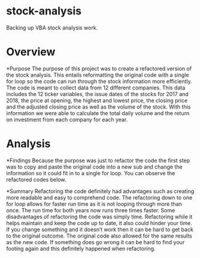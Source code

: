 # stock-analysis
Backing up VBA stock analysis work.

# Overview
*Purpose
The purpose of this project was to create a refactored version of the stock analysis. This entails reformatting the original code with a single for loop so the code can run through the stock information more efficiently. The code is meant to collect data from 12 different companies. This data includes the 12 ticker variables, the issue dates of the stocks for 2017 and 2018, the price at opening, the highest and lowest price, the closing price and the adjusted closing price as well as the volume of the stock. With this information we were able to calculate the total daily volume and the return on investment from each company for each year. 

# Analysis
*Findings
Because the purpose was just to refactor the code the first step was to copy and paste the original code into a new sub and change the information so it could fit in to a single for loop. You can observe the refactored codes below.

*Summary
Refactoring the code definitely had advantages such as creating more readable and easy to comprehend code. The refactoring down to one for loop allows for faster run time as it is not looping through more than once. The run time for both years now runs three times faster. Some disadvantages of refactoring the code was simply time. Refactoring while it helps maintain and keep the code up to date, it also could hinder your time. If you change something and it doesn’t work then it can be hard to get back to the original outcome. The original code also allowed for the same results as the new code. If something does go wrong it can be hard to find your footing again and this definitely happened when refactoring. 
